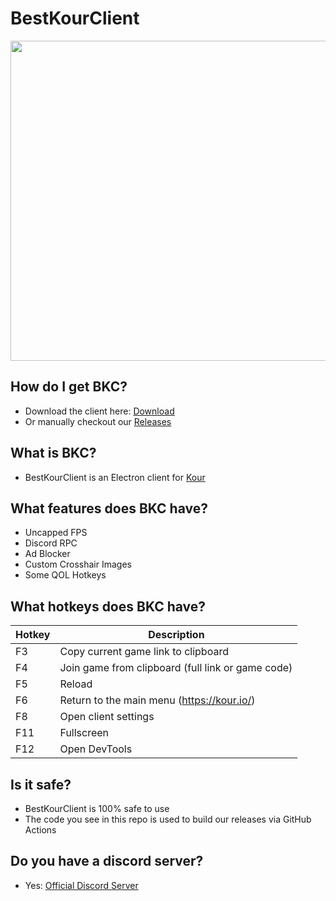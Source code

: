 # BestKourClient
<img src="https://github.com/AceSilentKill/BKC/assets/122637621/0fbb4356-8029-437b-add2-f1feb5afb694" style="width:512px;" />

## How do I get BKC?
- Download the client here: [Download](https://acesilentkill.github.io/BKC/)
- Or manually checkout our [Releases](/releases/latest)

## What is BKC?
- BestKourClient is an Electron client for [Kour](https://kour.io)

## What features does BKC have?
- Uncapped FPS
- Discord RPC
- Ad Blocker
- Custom Crosshair Images
- Some QOL Hotkeys

## What hotkeys does BKC have?
| Hotkey | Description |
| ------ | ----------- |
| F3 | Copy current game link to clipboard |
| F4 | Join game from clipboard (full link or game code) |
| F5 | Reload |
| F6 | Return to the main menu (https://kour.io/) |
| F8 | Open client settings |
| F11 | Fullscreen |
| F12 | Open DevTools |

## Is it safe?
- BestKourClient is 100% safe to use
- The code you see in this repo is used to build our releases via GitHub Actions

## Do you have a discord server?
- Yes: [Official Discord Server](https://discord.gg/WxJGrgZnZT)
